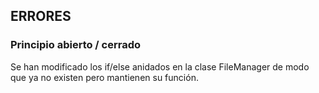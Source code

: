 ## ERRORES

### Principio abierto / cerrado
Se han modificado los if/else anidados en la clase FileManager de modo que ya no existen pero mantienen su función. 

